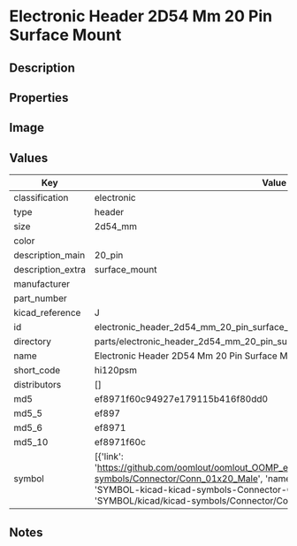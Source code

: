 # Electronic Header 2D54 Mm 20 Pin Surface Mount

## Description

## Properties


## Image


## Values

| Key | Value |
| --- | --- |
| classification | electronic |
| type | header |
| size | 2d54_mm |
| color |  |
| description_main | 20_pin |
| description_extra | surface_mount |
| manufacturer |  |
| part_number |  |
| kicad_reference | J |
| id | electronic_header_2d54_mm_20_pin_surface_mount |
| directory | parts/electronic_header_2d54_mm_20_pin_surface_mount |
| name | Electronic Header 2D54 Mm 20 Pin Surface Mount |
| short_code | hi120psm |
| distributors | [] |
| md5 | ef8971f60c94927e179115b416f80dd0 |
| md5_5 | ef897 |
| md5_6 | ef8971 |
| md5_10 | ef8971f60c |
| symbol | [{'link': 'https://github.com/oomlout/oomlout_OOMP_eda_V2/tree/main/SYMBOL/kicad/kicad-symbols/Connector/Conn_01x20_Male', 'name': 'Connector : Conn_01x20_Male', 'id': 'SYMBOL-kicad-kicad-symbols-Connector-Conn_01x20_Male', 'directory': 'SYMBOL/kicad/kicad-symbols/Connector/Conn_01x20_Male/'}] |

## Notes


